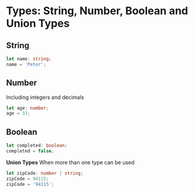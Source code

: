 
# Types: String, Number, Boolean and Union Types

## String

```ts
let name: string;
name = 'Peter';
```

## Number

Including integers and decimals
```ts
let age: number;
age = 33;
```

## Boolean

```ts
let completed: boolean;
completed = false;
```

**Union Types**
When more than one type can be used

```ts
let zipCode: number | string;
zipCode = 94115;
zipCode = '94115';
```